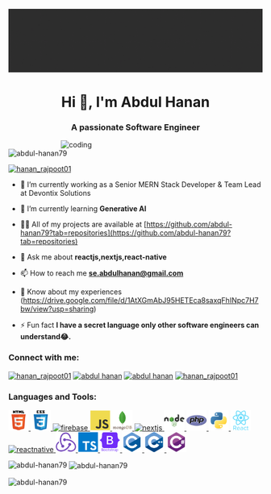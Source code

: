 ![logo](https://github.com/abdul-hanan79/abdul-hanan79/blob/main/CoverImage.gif)
<h1 align="center">Hi 👋, I'm Abdul Hanan</h1>
<h3 align="center">A passionate Software Engineer</h3>
<img align="right" alt="coding" width="400" src="https://miro.medium.com/max/1360/0*7Q3yvSIv_t0ioJ-Z.gif">
<p align="left"> <img src="https://komarev.com/ghpvc/?username=abdul-hanan79&label=Profile%20views&color=0e75b6&style=flat" alt="abdul-hanan79" /> </p>

<p align="left"> <a href="https://twitter.com/hanan_rajpoot01" target="blank"><img src="https://img.shields.io/twitter/follow/hanan_rajpoot01?logo=twitter&style=for-the-badge" alt="hanan_rajpoot01" /></a> </p>

- 🔭 I’m currently working as a Senior MERN Stack Developer & Team Lead at Devontix Solutions

- 🌱 I’m currently learning **Generative AI**

- 👨‍💻 All of my projects are available at [https://github.com/abdul-hanan79?tab=repositories](https://github.com/abdul-hanan79?tab=repositories)

- 💬 Ask me about **reactjs,nextjs,react-native**

- 📫 How to reach me **se.abdulhanan@gmail.com**

- 📄 Know about my experiences (https://drive.google.com/file/d/1AtXGmAbJ95HETEca8saxqFhINpc7H7bw/view?usp=sharing)
- ⚡ Fun fact **I have a secret language  only other software engineers can understand😂.**

<h3 align="left">Connect with me:</h3>
<p align="left">
<a href="https://twitter.com/hanan_rajpoot01" target="blank"><img align="center" src="https://raw.githubusercontent.com/rahuldkjain/github-profile-readme-generator/master/src/images/icons/Social/twitter.svg" alt="hanan_rajpoot01" height="30" width="40" /></a>
<a href="https://www.linkedin.com/in/abdul-hanan-software-engieer/" target="blank"><img align="center" src="https://raw.githubusercontent.com/rahuldkjain/github-profile-readme-generator/master/src/images/icons/Social/linked-in-alt.svg" alt="abdul hanan" height="30" width="40" /></a>
<a href="https://www.facebook.com/profile.php?id=100006756346668" target="blank"><img align="center" src="https://raw.githubusercontent.com/rahuldkjain/github-profile-readme-generator/master/src/images/icons/Social/facebook.svg" alt="abdul hanan" height="30" width="40" /></a>
<a href="https://instagram.com/hanan_rajpoot01" target="blank"><img align="center" src="https://raw.githubusercontent.com/rahuldkjain/github-profile-readme-generator/master/src/images/icons/Social/instagram.svg" alt="hanan_rajpoot01" height="30" width="40" /></a>
</p>

<h3 align="left">Languages and Tools:</h3>
<p align="left"> 
  <a href="https://www.w3.org/html/" target="_blank" rel="noreferrer"> <img src="https://raw.githubusercontent.com/devicons/devicon/master/icons/html5/html5-original-wordmark.svg" alt="html5" width="40" height="40"/> </a> 
  <a href="https://www.w3schools.com/css/" target="_blank" rel="noreferrer"> <img src="https://raw.githubusercontent.com/devicons/devicon/master/icons/css3/css3-original-wordmark.svg" alt="css3" width="40" height="40"/> </a> <a href="https://firebase.google.com/" target="_blank" rel="noreferrer"> <img src="https://www.vectorlogo.zone/logos/firebase/firebase-icon.svg" alt="firebase" width="40" height="40"/> </a> <a href="https://developer.mozilla.org/en-US/docs/Web/JavaScript" target="_blank" rel="noreferrer"> <img src="https://raw.githubusercontent.com/devicons/devicon/master/icons/javascript/javascript-original.svg" alt="javascript" width="40" height="40"/> </a><a href="https://www.mongodb.com/" target="_blank" rel="noreferrer"> <img src="https://raw.githubusercontent.com/devicons/devicon/master/icons/mongodb/mongodb-original-wordmark.svg" alt="mongodb" width="40" height="40"/> </a> <a href="https://nextjs.org/" target="_blank" rel="noreferrer"> <img src="https://cdn.worldvectorlogo.com/logos/nextjs-2.svg" alt="nextjs" width="40" height="40"/> </a> <a href="https://nodejs.org" target="_blank" rel="noreferrer"> <img src="https://raw.githubusercontent.com/devicons/devicon/master/icons/nodejs/nodejs-original-wordmark.svg" alt="nodejs" width="40" height="40"/> </a> <a href="https://www.php.net" target="_blank" rel="noreferrer"> <img src="https://raw.githubusercontent.com/devicons/devicon/master/icons/php/php-original.svg" alt="php" width="40" height="40"/> </a> <a href="https://www.python.org" target="_blank" rel="noreferrer"> <img src="https://raw.githubusercontent.com/devicons/devicon/master/icons/python/python-original.svg" alt="python" width="40" height="40"/> </a> <a href="https://reactjs.org/" target="_blank" rel="noreferrer"> <img src="https://raw.githubusercontent.com/devicons/devicon/master/icons/react/react-original-wordmark.svg" alt="react" width="40" height="40"/> </a> <a href="https://reactnative.dev/" target="_blank" rel="noreferrer"> <img src="https://reactnative.dev/img/header_logo.svg" alt="reactnative" width="40" height="40"/> </a> <a href="https://redux.js.org" target="_blank" rel="noreferrer"> <img src="https://raw.githubusercontent.com/devicons/devicon/master/icons/redux/redux-original.svg" alt="redux" width="40" height="40"/> </a> <a href="https://www.typescriptlang.org/" target="_blank" rel="noreferrer"> <img src="https://raw.githubusercontent.com/devicons/devicon/master/icons/typescript/typescript-original.svg" alt="typescript" width="40" height="40"/> </a> <a href="https://getbootstrap.com" target="_blank" rel="noreferrer"> <img src="https://raw.githubusercontent.com/devicons/devicon/master/icons/bootstrap/bootstrap-plain-wordmark.svg" alt="bootstrap" width="40" height="40"/> </a> <a href="https://www.cprogramming.com/" target="_blank" rel="noreferrer"> <img src="https://raw.githubusercontent.com/devicons/devicon/master/icons/c/c-original.svg" alt="c" width="40" height="40"/> </a> <a href="https://www.w3schools.com/cpp/" target="_blank" rel="noreferrer"> <img src="https://raw.githubusercontent.com/devicons/devicon/master/icons/cplusplus/cplusplus-original.svg" alt="cplusplus" width="40" height="40"/> </a> <a href="https://www.w3schools.com/cs/" target="_blank" rel="noreferrer"> <img src="https://raw.githubusercontent.com/devicons/devicon/master/icons/csharp/csharp-original.svg" alt="csharp" width="40" height="40"/> </a> 
</p>

<p><img align="left" src="https://github-readme-stats.vercel.app/api/top-langs?username=abdul-hanan79&show_icons=true&locale=en&layout=compact" alt="abdul-hanan79" /></p>

<p>&nbsp;<img align="center" src="https://github-readme-stats.vercel.app/api?username=abdul-hanan79&show_icons=true&locale=en" alt="abdul-hanan79" /></p>

<p><img align="center" src="https://github-readme-streak-stats.herokuapp.com/?user=abdul-hanan79&" alt="abdul-hanan79" /></p>

